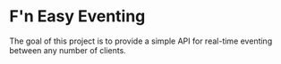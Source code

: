 # F'n Easy Eventing

The goal of this project is to provide a simple API for real-time eventing between any number of clients.